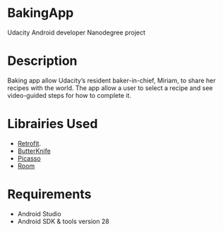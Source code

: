 # BakingApp
Udacity Android developer Nanodegree project

# Description
Baking app allow Udacity’s resident baker-in-chief, Miriam, to share her recipes with the world. The app allow a user to select a recipe and see video-guided steps for how to complete it.

# Librairies Used
* [Retrofit](https://square.github.io/retrofit/).
* [ButterKnife](jakewharton.github.io/butterknife/)
* [Picasso](square.github.io/picasso/)
* [Room](https://developer.android.com/topic/libraries/architecture/room)

# Requirements
* Android Studio
* Android SDK & tools version 28
